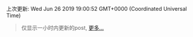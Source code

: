 
  
 上次更新: Wed Jun 26 2019 19:00:52 GMT+0000 (Coordinated Universal Time) 

 > 仅显示一小时内更新的post, [更多...](screenshots/)
  